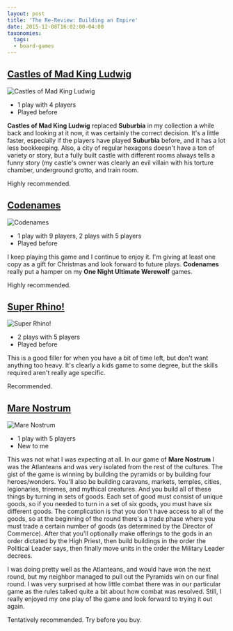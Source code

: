 ```yaml
---
layout: post
title: 'The Re-Review: Building an Empire'
date: 2015-12-08T16:02:00-04:00
taxonomies:
  tags:
  - board-games
---
```

## [Castles of Mad King Ludwig](https://boardgamegeek.com/boardgame/155426/castles-mad-king-ludwig)

 ![Castles of Mad King Ludwig](/covers/castles-of-mad-king-ludwig.jpg)

- 1 play with 4 players
- Played before

**Castles of Mad King Ludwig** replaced **Suburbia** in my collection a while back and looking at it now, it was certainly the correct decision. It's a little faster, especially if the players have played **Suburbia** before, and it has a lot less bookkeeping. Also, a city of regular hexagons doesn't have a ton of variety or story, but a fully built castle with different rooms always tells a funny story (my castle's owner was clearly an evil villain with his torture chamber, underground grotto, and train room.

Highly recommended.

## [Codenames](https://boardgamegeek.com/boardgame/178900/codenames)

![Codenames](/covers/codenames.jpg)

- 1 play with 9 players, 2 plays with 5 players
- Played before

I keep playing this game and I continue to enjoy it. I'm giving at least one copy as a gift for Christmas and look forward to future plays. **Codenames** really put a hamper on my **One Night Ultimate Werewolf** games.

Highly recommended.

<div style="clear: both;"></div>

## [Super Rhino!](https://boardgamegeek.com/boardgame/91514/rhino-hero)

![Super Rhino!](/covers/rhino-hero.jpg)

- 2 plays with 5 players
- Played before

This is a good filler for when you have a bit of time left, but don't want anything too heavy. It's clearly a kids game to some degree, but the skills required aren't really age specific.

Recommended.

<div style="clear: both;"></div>

## [Mare Nostrum](https://boardgamegeek.com/boardgame/3931/mare-nostrum)

![Mare Nostrum](/covers/mare-nostrum.jpg)

- 1 play with 5 players
- New to me

This was not what I was expecting at all. In our game of **Mare Nostrum** I was the Atlanteans and was very isolated from the rest of the cultures. The gist of the game is winning by building the pyramids or by building four heroes/wonders. You'll also be building caravans, markets, temples, cities, legionaries, triremes, and mythical creatures. And you build all of these things by turning in sets of goods. Each set of good must consist of unique goods, so if you needed to turn in a set of six goods, you must have six different goods. The complication is that you don't have access to all of the goods, so at the beginning of the round there's a trade phase where you must trade a certain number of goods (as determined by the Director of Commerce). After that you'll optionally make offerings to the gods in an order dictated by the High Priest, then build buildings in the order the Political Leader says, then finally move units in the order the Military Leader decrees.

I was doing pretty well as the Atlanteans, and would have won the next round, but my neighbor managed to pull out the Pyramids win on our final round. I was very surprised at how little combat there was in our particular game as the rules talked quite a bit about how combat was resolved. Still, I really enjoyed my one play of the game and look forward to trying it out again.

Tentatively recommended. Try before you buy.
